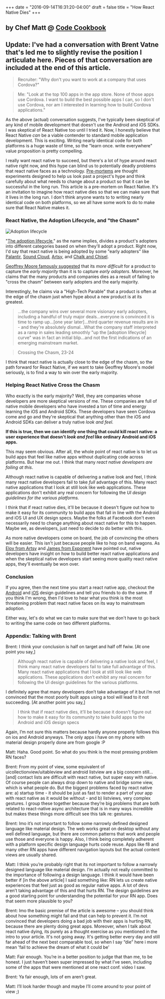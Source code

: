 +++
date = "2016-09-14T16:31:20-04:00"
draft = false
title = "How React Native Dies"
+++

## by Chef Matt @ [Code Cookbook](http://codecookbook.co)

## Update: I've had a conversation with Brent Vatne that's led me to slightly revise the position I articulate here. Pieces of that conversation are included at the end of this article.

>Recruiter: "Why don't you want to work at a company that uses Cordova?"

>Me: "Look at the top 100 apps in the app store. None of those apps use Cordova. I want to build the best possible apps I can, so I don't use Cordova, nor am I interested in learning how to build Cordova applications."

As the above (actual) conversation suggests, I've typically been skeptical of any kind of mobile development that doesn't use the Android and iOS SDKs. I was skeptical of React Native too until I tried it. Now, I honestly believe that React Native *can* be a viable contender to standard mobile application development. This is exciting. Writing nearly identical code for both platforms is a huge waste of time, so the "learn once. write everywhere" value proposition is pretty compelling.

I really want react native to succeed, but there's a lot of hype around react native right now, and this hype can blind us to potentially deadly problems that react native faces as a technology. [Pre-mortems](https://hbr.org/2007/09/performing-a-project-premortem) are thought experiments designed to help us look past a project's hype and think carefully about what needs to change about a product so that it can be successful in the long run. This article is a pre-mortem on React Native. It's an invitation to imagine how react native dies so that we can make sure that it lives in the long run. I don't think anyone wants to to writing nearly identical code on both platforms, so we all have some work to do to make sure that React Native makes it.

### React Native, the Adoption Lifecycle, and "the Chasm"

![Adoption lifecycle](/img/adoption-lifecycle.png)

"[The adoption lifecycle](https://en.wikipedia.org/wiki/Technology_adoption_life_cycle)," as the name implies, divides a product's adopters into different categories based on when they'll adopt a product. Right now, I'd say that react native is being adopted by some "early adopters" like [Palantir](https://medium.com/@clayallsopp/react-native-in-production-2b3c6e6078ad#.bh69dkdlp), [Sound Cloud](https://developers.soundcloud.com/blog/react-native-at-soundcloud), [Artsy](http://artsy.github.io/blog/2016/08/15/React-Native-at-Artsy), and [Chalk and Chisel](https://chalkchisel.com/blog/ios-developer-react-native).

[Geoffrey Moore famously suggested](https://en.wikipedia.org/wiki/Crossing_the_Chasm) that its *more difficult* for a product to capture the *early majority* than it is to capture *early adopters*. Moreover, he claims that the many products and companies dies as a result of failing to "cross the chasm" between early adopters and the early majority.

Interestingly, he claims via a "High-Tech Parable" that a product is often at the edge of the chasm just when hype about a new product is at its greatest.

>...the company wins over several more visionary early adopters, including a handful of truly major deals...everyone is convinced it is time to ramp up...[one year later]...third quarter revenue results are in - and they're absolutely dismal...What the company staff interpreted as a ramp in sales leading smoothly "up the [adoption lifecycle] curve" was in fact an initial blip...and not the first indications of an emerging mainstream market.

> Crossing the Chasm, 23-24


I think that react native is actually close to the edge of the chasm, so the path forward for React Native, if we want to take Geoffrey Moore's model seriously, is to find a way to win over the early majority.

### Helping React Native Cross the Chasm

Who exactly is the early majority? Well, they are companies whose developers are more skeptical versions of me. These companies are full of native mobile developers who have invested a ton of time and energy learning the iOS and Android SDKs. These developers have seen Cordova come and go and they're skeptical that anything other than the iOS and Android SDKs can deliver a truly native *look and feel.*

**If this is true, then we can identify one thing that could kill react native: a user experience that doesn't *look and feel* like ordinary Android and iOS apps.**

This may seem obvious. After all, the whole point of react native is to let us build apps that feel like native apps without duplicating code across platforms. But hear me out. I think that many *react native developers are failing at this*.

Although react native is capable of delivering a native look and feel, I think many react native developers fail to take *full* advantage of this. Many react native applications that I look at still look like web applications. These applications don't exhibit any real concern for following the *UI design guidelines for the various platforms.*

I think that if react native dies, it'll be because it doesn't figure out how to make it easy for its community to build apps that fall in line with the Android and iOS UI and UX design specs. Maybe the folks at Facebook don't even necessarily need to change anything about react native for this to happen. Maybe we, as developers, just need to decide to do better with this.

As more native developers come on board, the job of convincing the others will be easier. This isn't just because people like to hop on band wagons. As [Eloy from Artsy](http://artsy.github.io/blog/2016/08/15/React-Native-at-Artsy/) and [James from Exponent](https://www.youtube.com/watch?v=2Zthnq-hIXA) have pointed out, native developers have insight on how to build better react native applications and when the skeptical native developers start seeing more quality react native apps, they'll eventually be won over.

### Conclusion

If you agree, then the next time you start a react native app, checkout the [Android](https://material.google.com/) and [iOS](https://developer.apple.com/ios/human-interface-guidelines/) design guidelines and tell you friends to do the same. If you think I'm wrong, then I'd love to hear what you think is the most threatening problem that react native faces on its way to mainstream adoption.

Either way, let's do what we can to make sure that we don't have to go back to writing the same code on two different platforms.

### Appendix: Talking with Brent

Brent: I think your conclusion is half on target and half off fwiw. [At one point you say,]

>Although react native is capable of delivering a native look and feel, I think many react native developers fail to take full advantage of this. Many react native applications that I look at still look like web applications. These applications don’t exhibit any real concern for following the UI design guidelines for the various platforms.

I definitely agree that many developers don’t take advantage of it but i’m not convinced that the most poorly built apps using a tool will lead to it not succeeding. [At another point you say,]

>I think that if react native dies, it’ll be because it doesn’t figure out how to make it easy for its community to take build apps to the Android and iOS design specs

Again, I’m not sure this matters because hardly anyone properly follows this on ios and Android anyways. The only apps i have on my phone with material design properly done are from google :P

Matt: Haha. Good point. So what do you think is the most pressing problem RN faces?

Brent: From my point of view, some equivalent of uicollectionview/uitableview and android listview are a big concern still…[and] contact lists are difficult with react native, but super easy with native. Of course people can always drop down to native and bridge some view, which is what people do. But the biggest problems faced by react native are: a) startup time - it should be just as fast to render a part of your app with react native as it would be without - and b) listviews, very complex gestures. I group these together because they’re big problems that are both related to react-native async architecture that is in many ways incredible but makes these things more difficult see this talk re: gestures.

Brent: Imo it’s not important to follow some narrowly defined designed language like material design. The web works great on desktop without any well defined language, but there are common patterns that work and people use those and everyone is happy. Also, I think being completely adherent with a platform specific design language hurts code reuse. Apps like f8 and many other RN apps have different navigation layouts but the actual content views are usually shared.

Matt: I think you’re probably right that its not important to follow a narrowly designed language like material design. I’m actually not really committed to the importance of following a design language. I think it would have been better if [in the above article] I said something like: RN lets us create native experiences that feel just as good as regular native apps. A lot of devs aren’t taking advantage of this and that hurts RN. The design guidelines are a good starting point for understanding the potential for your RN app. Does that seem more plausible to you?

Brent: Imo the basic premise of the article is awesome – you should think about how something might fail and that can help to prevent it. I’m not convinced that developers doing a bad job with their apps is hurting RN, because there are plenty doing great apps. Moreover, when I talk about react native dying, its purely as a thought exercise as you mentioned in the intro to your article. It's not going away. It's getting better every day and still far ahead of the next best comparable tool, so when I say “die” here i more mean 'fail to achieve the dream of what it could be'

Matt: Fair enough. You’re in a better position to judge that than me, to be honest. I just haven’t been super impressed by what I’ve seen, including some of the apps that were mentioned at one react conf. video I saw.

Brent: Ya fair enough, lots of em aren’t great.

Matt: I’ll look harder though and maybe I’ll come around to your point of view ;)